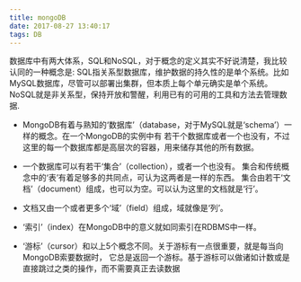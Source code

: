 ```yaml
---
title: mongoDB
date: 2017-08-27 13:40:17
tags: DB
---
```

数据库中有两大体系，SQL和NoSQL，对于概念的定义其实不好说清楚，我比较认同的一种概念是:
SQL指关系型数据库，维护数据的持久性的是单个系统。比如MySQL数据库，尽管可以部署出集群，但本质上每个单元确实是单个系统。
NoSQL就是非关系型，保持开放和警醒，利用已有的可用的工具和方法去管理数据.

* MongoDB有着与熟知的‘数据库’（database，对于MySQL就是‘schema’）一样的概念。在一个MongoDB的实例中有
若干个数据库或者一个也没有，不过这里的每一个数据库都是高层次的容器，用来储存其他的所有数据。

* 一个数据库可以有若干‘集合’（collection），或者一个也没有。
集合和传统概念中的‘表’有着足够多的共同点，可认为这两者是一样的东西。
集合由若干‘文档’（document）组成，也可以为空。可以认为这里的文档就是‘行’。

* 文档又由一个或者更多个‘域’（field）组成，域就像是‘列’。

* ‘索引’（index）在MongoDB中的意义就如同索引在RDBMS中一样。

* ‘游标’（cursor）和以上5个概念不同。关于游标有一点很重要，就是每当向MongoDB索要数据时，
它总是返回一个游标。基于游标可以做诸如计数或是直接跳过之类的操作，而不需要真正去读数据
